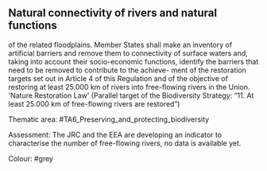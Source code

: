 ## Natural connectivity of rivers and natural functions
of the related floodplains. Member States shall make an inventory of artificial barriers and remove them to connectivity of surface waters and, taking into account their socio-economic functions, identify the barriers that need to be removed to contribute to the achieve- ment of the restoration targets set out in Article 4 of this Regulation and of the objective of restoring at least 25.000 km of rivers into free-flowing rivers in the Union.
'Nature Restoration Law'
(Parallel target of the Biodiversity Strategy: “11. At least 25.000 km of free-flowing rivers are restored”)

Thematic area: #TA6_Preserving_and_protecting_biodiversity

Assessment: The JRC and the EEA are developing an indicator to characterise the number of free-flowing rivers, no data is available yet.

Colour: #grey